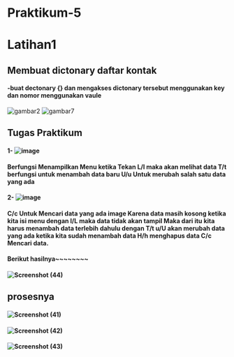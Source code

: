 # Praktikum-5
# Latihan1
## Membuat dictonary daftar kontak
#### -buat dectonary {} dan mengakses dictonary tersebut menggunakan key dan nomor menggunakan vaule
![gambar2](https://user-images.githubusercontent.com/115950790/204270772-154e4229-e1e5-4eaa-9958-4f2f041dd373.png)
![gambar7](https://user-images.githubusercontent.com/115950790/204271334-e34105a0-0c2c-4a0c-9208-03d6db3431ab.png)

## Tugas Praktikum
#### 1- ![image](https://user-images.githubusercontent.com/115950790/204271683-aa26d588-5779-4079-baad-5398f9e6717b.png)
#### Berfungsi Menampilkan Menu ketika Tekan L/l maka akan melihat data T/t berfungsi untuk menambah data baru U/u Untuk merubah salah satu data yang ada
#### 2- ![image](https://user-images.githubusercontent.com/115950790/204271997-38f18656-555d-4588-a6a9-6019f802987d.png)
#### C/c Untuk Mencari data yang ada image Karena data masih kosong ketika kita isi menu dengan l/L maka data tidak akan tampil Maka dari itu kita harus menambah data terlebih dahulu dengan T/t u/U akan merubah data yang ada ketika kita sudah menambah data H/h menghapus data C/c Mencari data.

#### Berikut hasilnya~~~~~~~~
#### ![Screenshot (44)](https://user-images.githubusercontent.com/115950790/204272506-73c5f645-64e4-49c6-9818-d50446f6b823.png)

## prosesnya
#### ![Screenshot (41)](https://user-images.githubusercontent.com/115950790/204272843-4f9df652-2fee-4f9b-918b-a88cedb8de4d.png)
#### ![Screenshot (42)](https://user-images.githubusercontent.com/115950790/204272880-25225624-ebad-4384-ae9c-0fb6066ea5c6.png)
#### ![Screenshot (43)](https://user-images.githubusercontent.com/115950790/204272926-466ab351-8fd9-41d1-809b-d27b8c13a462.png)
